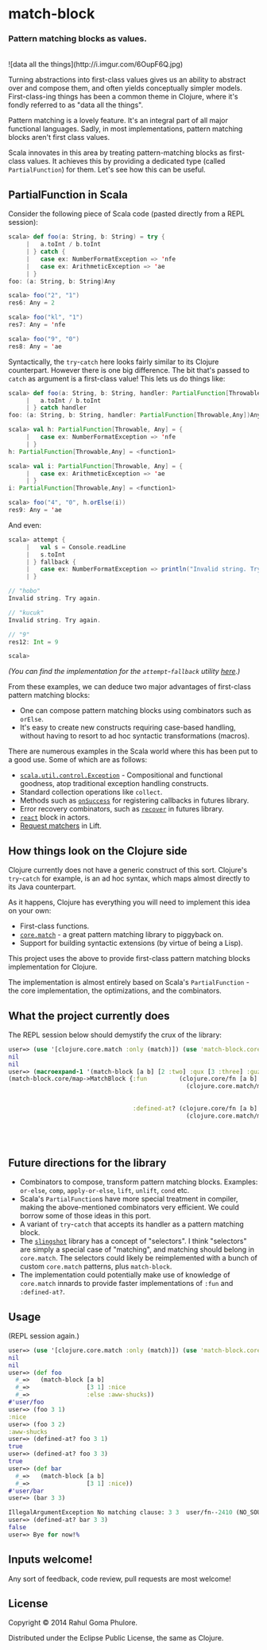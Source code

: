 # match-block
### Pattern matching blocks as values.

<br/>
![data all the things](http://i.imgur.com/6OupF6Q.jpg)

Turning abstractions into first-class values gives us an ability to abstract over and compose them, and often yields conceptually simpler models. First-class-ing things has been a common theme in Clojure, where it's fondly referred to as "data all the things".

Pattern matching is a lovely feature. It's an integral part of all major functional languages. Sadly, in most implementations, pattern matching blocks aren't first class values.

Scala innovates in this area by treating pattern-matching blocks as first-class values. It achieves this by providing a dedicated type (called `PartialFunction`) for them. Let's see how this can be useful.

## PartialFunction in Scala

Consider the following piece of Scala code (pasted directly from a REPL session):

```scala
scala> def foo(a: String, b: String) = try {
     |   a.toInt / b.toInt
     | } catch {
     |   case ex: NumberFormatException => 'nfe
     |   case ex: ArithmeticException => 'ae
     | }
foo: (a: String, b: String)Any

scala> foo("2", "1")
res6: Any = 2

scala> foo("kl", "1")
res7: Any = 'nfe

scala> foo("9", "0")
res8: Any = 'ae
```

Syntactically, the `try`-`catch` here looks fairly similar to its Clojure counterpart. However there is one big difference. The bit that's passed to `catch` as argument is a first-class value! This lets us do things like:

```scala
scala> def foo(a: String, b: String, handler: PartialFunction[Throwable, Any]) = try {
     |   a.toInt / b.toInt
     | } catch handler
foo: (a: String, b: String, handler: PartialFunction[Throwable,Any])Any

scala> val h: PartialFunction[Throwable, Any] = {
     |   case ex: NumberFormatException => 'nfe
     | }
h: PartialFunction[Throwable,Any] = <function1>

scala> val i: PartialFunction[Throwable, Any] = {
     |   case ex: ArithmeticException => 'ae
     | }
i: PartialFunction[Throwable,Any] = <function1>

scala> foo("4", "0", h.orElse(i))
res9: Any = 'ae
```

And even:

```scala
scala> attempt {
     |   val s = Console.readLine
     |   s.toInt
     | } fallback {
     |   case ex: NumberFormatException => println("Invalid string. Try again."); restart
     | }

// "hobo"
Invalid string. Try again.

// "kucuk"
Invalid string. Try again.

// "9"
res12: Int = 9

scala>
```

*(You can find the implementation for the `attempt`-`fallback` utility [here](http://blog.engineering.vayana.in/).)*

From these examples, we can deduce two major advantages of first-class pattern matching blocks:

- One can compose pattern matching blocks using combinators such as `orElse`.
- It's easy to create new constructs requiring case-based handling, without having to resort to ad hoc syntactic transformations (macros).

There are numerous examples in the Scala world where this has been put to a good use. Some of which are as follows:

- [`scala.util.control.Exception`](http://www.scala-lang.org/api/current/index.html#scala.util.control.Exception$) - Compositional and functional goodness, atop traditional exception handling constructs.
- Standard collection operations like `collect`.
- Methods such as [`onSuccess`](http://docs.scala-lang.org/overviews/core/futures.html#callbacks) for registering callbacks in futures library.
- Error recovery combinators, such as [`recover`](http://docs.scala-lang.org/overviews/core/futures.html#functional_composition_and_forcomprehensions) in futures library.
- [`react`](http://docs.scala-lang.org/overviews/core/actors.html) block in actors.
- [Request matchers](http://simply.liftweb.net/index-Chapter-11.html) in Lift.

## How things look on the Clojure side

Clojure currently does not have a generic construct of this sort. Clojure's `try`-`catch` for example, is an ad hoc syntax, which maps almost directly to its Java counterpart.

As it happens, Clojure has everything you will need to implement this idea on your own:

- First-class functions.
- [`core.match`](https://github.com/clojure/core.match) - a great pattern matching library to piggyback on.
- Support for building syntactic extensions (by virtue of being a Lisp).

This project uses the above to provide first-class pattern matching blocks implementation for Clojure.

The implementation is almost entirely based on Scala's `PartialFunction` - the core implementation, the optimizations, and the combinators.

## What the project currently does

The REPL session below should demystify the crux of the library:

```clojure
user=> (use '[clojure.core.match :only (match)]) (use 'match-block.core)
nil
nil
user=> (macroexpand-1 '(match-block [a b] [2 :two] :qux [3 :three] :guz))
(match-block.core/map->MatchBlock {:fun         (clojure.core/fn [a b]
                                                  (clojure.core.match/match [a b]
                                                                            [2 :two] :qux
                                                                            [3 :three] :guz))
                                   :defined-at? (clojure.core/fn [a b]
                                                  (clojure.core.match/match [a b]
                                                                            [2 :two] true
                                                                            [3 :three] true
                                                                            :else false))})

```


## Future directions for the library

- Combinators to compose, transform pattern matching blocks. Examples: `or-else`, `comp`, `apply-or-else`, `lift`, `unlift`, `cond` etc.
- Scala's `PartialFunction`s have more special treatment in compiler, making the above-mentioned combinators very efficient. We could borrow some of those ideas in this port.
- A variant of `try`-`catch` that accepts its handler as a pattern matching block.
- The [`slingshot`](https://github.com/scgilardi/slingshot) library has a concept of "selectors". I think "selectors" are simply a special case of "matching", and matching should belong in `core.match`. The selectors could likely be reimplemented with a bunch of custom `core.match` patterns, plus `match-block`.
- The implementation could potentially make use of knowledge of `core.match` innards to provide faster implementations of `:fun` and `:defined-at?`.


## Usage

(REPL session again.)

```clojure
user=> (use '[clojure.core.match :only (match)]) (use 'match-block.core)
nil
nil
user=> (def foo
  #_=>   (match-block [a b]
  #_=>                [3 1] :nice
  #_=>                :else :aww-shucks))
#'user/foo
user=> (foo 3 1)
:nice
user=> (foo 3 2)
:aww-shucks
user=> (defined-at? foo 3 1)
true
user=> (defined-at? foo 3 3)
true
user=> (def bar
  #_=>   (match-block [a b]
  #_=>                [3 1] :nice))
#'user/bar
user=> (bar 3 3)

IllegalArgumentException No matching clause: 3 3  user/fn--2410 (NO_SOURCE_FILE:2)
user=> (defined-at? bar 3 3)
false
user=> Bye for now!%
```

## Inputs welcome!

Any sort of feedback, code review, pull requests are most welcome!

## License

Copyright © 2014 Rahul Goma Phulore.

Distributed under the Eclipse Public License, the same as Clojure.
